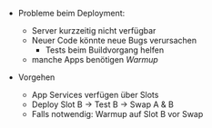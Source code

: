 - Probleme beim Deployment:
    - Server kurzzeitig nicht verfügbar
    - Neuer Code könnte neue Bugs verursachen
        - Tests beim Buildvorgang helfen
    - manche Apps benötigen *Warmup*

- Vorgehen
    - App Services verfügen über Slots
    - Deploy Slot B -> Test B -> Swap A & B
    - Falls notwendig: Warmup auf Slot B vor Swap